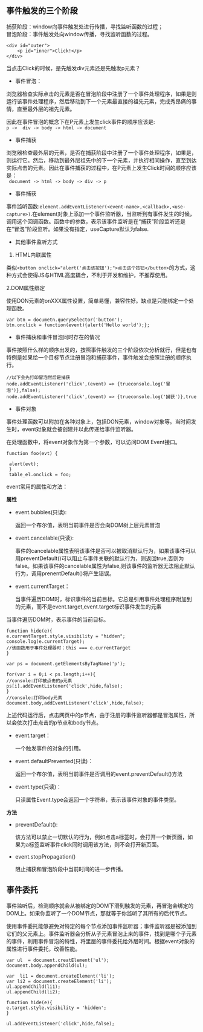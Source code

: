 ## 事件触发的三个阶段

捕获阶段：window向事件触发处进行传播，寻找监听函数的过程；</br>
冒泡阶段：事件触发处向window传播，寻找监听函数的过程。</br>

```
<div id="outer">
	<p id="inner">Click!</p>
</div>
```

当点击Click的时候，是先触发div元素还是先触发p元素？

* 事件冒泡：

浏览器检查实际点击的元素是否在冒泡阶段中注册了一个事件处理程序，如果是则运行该事件处理程序，然后移动到下一个元素最直接的祖先元素，完成秀昂痛的事情，直至最外层的祖先元素。

因此在事件冒泡的概念下在P元素上发生click事件的顺序应该是:</br>
` p ->  div -> body -> html -> document `

* 事件捕获

浏览器检查最外层的元素，是否在捕获阶段中注册了一个事件处理程序，如果是，则运行它。然后，移动到最外层祖先中的下一个元素，并执行相同操作，直至到达实际点击的元素。因此在事件捕获的过程中，在P元素上发生Click时间的顺序应该是：</br>
` document -> html -> body -> div -> p`

* 事件捕获

事件监听函数:`element.addEventListener(<event-name>,<callback>,<use-capture>)`.在element对象上添加一个事件监听器，当监听到有事件发生的时候，调用这个回调函数。函数中的参数，表示该事件监听是在“捕获”阶段监听还是在“冒泡”阶段监听。如果没有指定，useCapture默认为false.

 * 其他事件监听方式
 
 1. HTML内联属性
 
 类似`<button onclick="alert('点击该按钮');">点击这个按钮</button>`的方式，这种方式会使得JS与HTML高度耦合，不利于开发和维护，不推荐使用。
 
 2.DOM属性绑定
 
 使用DON元素的onXXX属性设置，简单易懂，兼容性好。缺点是只能绑定一个处理函数。
 ```
 var btn = documetn.querySelector('button');
 btn.onclick = function(event){alert('Hello world');};
 ```
 
 * 事件捕获和事件冒泡同时存在的情况
 
 事件按照什么样的顺序出发的，按照事件触发的三个阶段依次分析就行，但是也有特例是如果给一个目标节点注册冒泡和捕获事件，事件触发会按照注册的顺序执行。
 
 ```
 //以下会先打印冒泡然后是捕获
 node.addEventListener('click',(event) => {trueconsole.log('冒泡')},false);
 node.addEventListener('click',(event) => {trueconsole.log('捕获')},true
 ```
 
 * 事件对象
 
 事件处理函数可以附加在各种对象上，包括DON元素，window对象等。当时间发生时，event对象就会被创建并以此传递给事件监听器。
 
 在处理函数中，将event对象作为第一个参数，可以访问DOM Event接口。
 ```
 function foo(evt) {
 
  alert(evt);
  }
  table_el.onclick = foo;
 ```
 
 event常用的属性和方法：
 
 **属性**
 
 * event.bubbles(只读):
   
   返回一个布尔值，表明当前事件是否会向DOM树上层元素冒泡</br>
 
 * event.cancelable(只读):
  
   事件的cancelable属性表明该事件是否可以被取消默认行为，如果该事件可以用preventDefault()可以阻止与事件关联的默认行为，则返回true,否则为false。如果该事件的cancelable属性为false,则该事件的监听器无法阻止默认行为，调用prenentDefault()将产生错误。
 * event.currentTarget：

   当事件遍历DOM时，标识事件的当前目标。它总是引用事件处理程序附加到的元素，而不是event.target,event.target标识事件发生的元素
 
 当事件遍历DOM时，表示事件的当前目标。
 
 ```
 function hide(e){
 e.currentTarget.style.visibility = "hidden";
 console.log(e.currentTarget);
 //该函数用于事件处理器时：this === e.currentTarget
 }
 
 var ps = document.getElementsByTagName('p');
 
 for(var i = 0;i < ps.length;i++){
 //console:打印被点击的p元素
 ps[i].addEventListener('click',hide,false);
 }
 //console:打印body元素
 document.body,addEventListener('click',hide,false);
 
 ```
 上述代码运行后，点击网页中的p节点，由于注册的事件监听器都是冒泡属性，所以会依次打击点击的p节点和body节点。
 
 * event.target：
  
    一个触发事件的对象的引用。
 * event.defaultPrevented(只读)：
   
   返回一个布尔值，表明当前事件是否调用的event.preventDefault()方法
 * event.type(只读)：
 
   只读属性Event.type会返回一个字符串，表示该事件对象的事件类型。
   
 **方法**
 
 * preventDefault():
 
   该方法可以禁止一切默认的行为，例如点击a标签时，会打开一个新页面，如果为a标签监听事件click同时调用该方法，则不会打开新页面。
 
 * event.stopPropagation() 
 
   阻止捕获和冒泡阶段中当前时间的进一步传播。
   
## 事件委托

事件监听后，检测顺序就会从被绑定的DOM下滑到触发的元素，再冒泡会绑定的DOM上。如果你监听了一个DOM节点，那就等于你监听了其所有的后代节点。

使用事件委托能够避免对特定的每个节点添加事件监听器；事件监听器是被添加到它们的父元素上。事件监听器会分析从子元素冒泡上来的事件，找到是哪个子元素的事件，利用事件冒泡的特性，将里层的事件委托给外层时间。根据event对象的属性进行事件委托，改善性能。
```
var ul  = document.creatElement('ul');
document.body.appendChild(ul);

var  li1 = document.createElement('li');
var li2 = document.createElement('li');
ul.appendChild(li1);
ul.appendChild(li2);

function hide(e){
e.target.style.visibility = 'hidden';
}

ul.addEventListener('click',hide,false);
```
